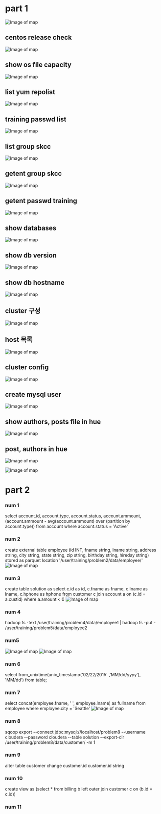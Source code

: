 # part 1 

![Image of map](/commands.PNG)

## centos release check
![Image of map](/centos%20release.PNG)

## show os file capacity
![Image of map](/show%20file%20capa.PNG)

## list yum repolist
![Image of map](/list%20yum%20repo%20list.PNG)

## training passwd list
![Image of map](/training%20passwd%20list.PNG)

## list group skcc
![Image of map](/list%20group%20skcc.PNG)

## getent group skcc
![Image of map](/getent%20group%20skcc.PNG)

## getent passwd training
![Image of map](/getent%20passwd%20training.PNG)

## show databases
![Image of map](/show%20databases.PNG)

## show db version
![Image of map](/show%20db%20version.PNG)

## show db hostname
![Image of map](/show%20db%20hostname.PNG)

## cluster 구성
![Image of map](/cluster%20구성.PNG)

## host 목록
![Image of map](/hosts.PNG)

## cluster config
![Image of map](/cluster%20db%20config.PNG)

## create mysql user
![Image of map](/create%20mysql%20user.PNG)

## show authors, posts file in hue
![Image of map](/authors%20in%20hue.PNG)

## post, authors in hue
![Image of map](/posts%20in%20hue.PNG)

![Image of map](/hive%20authors%20posts.PNG)







# part 2
### num 1
select account.id, account.type, account.status, account.ammount, (account.ammount - avg(account.ammount) over (partition by account.type)) from account where account.status = 'Active'

### num 2
create external table employee (id INT, fname string, lname string, address string, city string, state string, zip string, birthday string, hireday string) stored as parquet location '/user/training/problem2/data/employee/'
![Image of map](/p2.PNG)
### num 3
create table solution as select c.id as id, c.fname as fname, c.lname as lname, c.hphone as hphone from customer c join account a on (c.id = a.custid) where a.amount < 0
![Image of map](/p3-2.PNG)

### num 4
hadoop fs -text /user/training/problem4/data/employee1 | hadoop fs -put - /user/training/problem5/data/employee2

### num5
![Image of map](/p5-1.PNG)
![Image of map](/p5-2.PNG)

### num 6
select from_unixtime(unix_timestamp('02/22/2015' ,'MM/dd/yyyy'), 'MM/dd') from table;

### num 7
select concat(employee.fname, ' ', employee.lname) as fullname from employee where employee.city = 'Seattle'
![Image of map](/p7.PNG)

### num 8
sqoop export  --connect jdbc:mysql://localhost/problem8 --username cloudera --password cloudera --table solution --export-dir /user/training/problem8/data/customer/ -m 1

### num 9
alter table customer change customer.id customer.id string

### num 10
create view as (select * from billing b left outer join customer c on (b.id = c.id))

### num 11

